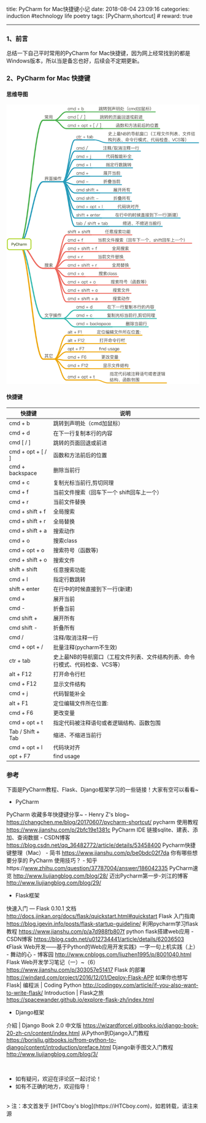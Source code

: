 
title: PyCharm for Mac快捷键小记
date: 2018-08-04 23:09:16
categories: induction #technology life poetry
tags: [PyCharm,shortcut]  # <!--more-->
reward: true

---

### 1、前言
总结一下自己平时常用的PyCharm for Mac快捷键，因为网上经常找到的都是Windows版本，所以当是备忘也好，后续会不定期更新。

<!--more-->

### 2、PyCharm for Mac 快捷键
#### 思维导图

![20180804-PyCharm-Shortcut-20190330.png](https://github.com/iHTCboy/iGallery/raw/master/BlogImages/2018/08/20180804-PyCharm-Shortcut-20190330.png)


#### 快捷键

| 快捷键 | 说明 | 
| --- | --- |
| cmd + b | 跳转到声明处（cmd加鼠标） |
| cmd + d | 在下一行复制本行的内容| 
| cmd [ / ] | 跳转的页面回退或前进 | 
| cmd + opt + [ / ] | 函数和方法前后的位置 | 
| cmd + backspace | 删除当前行 | 
| cmd + c | 复制光标当前行,剪切同理 | 
| cmd + f | 当前文件搜索（回车下一个 shift回车上一个）| 
| cmd + r | 当前文件替换 | 
| cmd + shift + f | 全局搜索 | 
| cmd + shift + r | 全局替换 | 
| cmd + shift + a | 搜索动作 | 
| cmd + o | 搜索class | 
| cmd + opt + o | 搜索符号（函数等) | 
| cmd + shift + o | 搜索文件 | 
| shift + shift | 任意搜索功能 | 
| cmd + l | 指定行数跳转 | 
| shift + enter | 在行中的时候直接到下一行(新建) | 
| cmd + | 展开当前 | 
| cmd - | 折叠当前 | 
| cmd shift + | 展开所有 | 
| cmd shift - | 折叠所有 | 
| cmd / | 注释/取消注释一行 | 
| cmd + opt + / | 批量注释(pycharm不生效)| 
| ctr + tab | 史上最NB的导航窗口（工程文件列表、文件结构列表、命令行模式、代码检查、VCS等）| 
| alt + F12 | 打开命令行栏| 
| cmd + F12 | 显示文件结构| 
| cmd + j | 代码智能补全| 
| alt + F1 | 定位编辑文件所在位置:| 
| cmd + F6 | 更改变量| 
| cmd + opt + t | 指定代码被注释语句或者逻辑结构、函数包围| 
| Tab / Shift + Tab | 缩进、不缩进当前行| 
| cmd + opt + l | 代码块对齐| 
| opt + F7 | find usage | 



### 参考

下面是PyCharm教程、Flask、Django框架学习的一些链接！大家有空可以看看~

- PyCharm

PyCharm 收藏多年快捷键分享~ - Henry Z's blog~ https://changchen.me/blog/20170607/pycharm-shortcut/
pycharm 使用教程 https://www.jianshu.com/p/2bfc19e1381c
PyCharm IDE 链接sqlite、建表、添加、查询数据 - CSDN博客 https://blog.csdn.net/qq_36482772/article/details/53458400
Pycharm快捷键整理（Mac） - 简书 https://www.jianshu.com/p/be0bdc02f7da
你有哪些想要分享的 PyCharm 使用技巧？ - 知乎https://www.zhihu.com/question/37787004/answer/186042335
PyCharm速览 http://www.liujiangblog.com/blog/28/
迈出Pycharm第一步-刘江的博客 http://www.liujiangblog.com/blog/29/


- Flask框架

快速入门 — Flask 0.10.1 文档 http://docs.jinkan.org/docs/flask/quickstart.html#quickstart
    Flask 入门指南 https://blog.igevin.info/posts/flask-startup-guideline/
    利用pycharm学习flask教程 https://www.jianshu.com/p/a7d988fb807f
    python flask搭建web应用 - CSDN博客  https://blog.csdn.net/u012734441/article/details/62036503
《Flask Web开发——基于Python的Web应用开发实践》一字一句上机实践（上） - 舞动的心 - 博客园  http://www.cnblogs.com/liuzhen1995/p/8001040.html
Flask Web开发学习笔记（一）~（6） https://www.jianshu.com/p/303057e51417
Flask 的部署 https://windard.com/project/2016/12/01/Deploy-Flask-APP
如果你也想写Flask| 编程派 | Coding Python http://codingpy.com/article/if-you-also-want-to-write-flask/
Introduction | Flask之旅 https://spacewander.github.io/explore-flask-zh/index.html

- Django框架

介紹 | Django Book 2.0 中文版 https://wizardforcel.gitbooks.io/django-book-20-zh-cn/content/index.html
从Python到Django入门教程 https://borisliu.gitbooks.io/from-python-to-django/content/introduction/preface.html
Django新手图文入门教程 http://www.liujiangblog.com/blog/3/



<br>

- 如有疑问，欢迎在评论区一起讨论！
- 如有不正确的地方，欢迎指导！

<br>
> 注：本文首发于 [iHTCboy's blog](https://iHTCboy.com)，如若转载，请注来源
